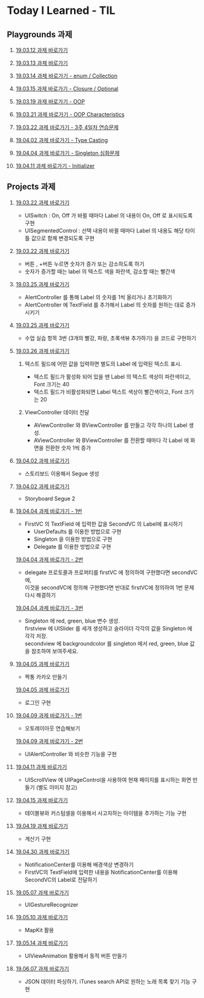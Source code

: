 <h1> Today I Learned - TIL </h1>

<h2> Playgrounds 과제 </h2>

1. [19.03.12 과제 바로가기](https://github.com/doyeongkim/FastCampus_iOS_School/tree/master/Daily_Assignments/Playground/19.03.12.playground) 

2. [19.03.13 과제 바로가기](https://github.com/doyeongkim/FastCampus_iOS_School/tree/master/Daily_Assignments/Playground/19.03.13.playground)

3. [19.03.14 과제 바로가기 - enum / Collection](https://github.com/doyeongkim/FastCampus_iOS_School/tree/master/Daily_Assignments/Playground/19.03.14_(enum%26collection).playground)

4. [19.03.15 과제 바로가기 - Closure / Optional](https://github.com/doyeongkim/FastCampus_iOS_School/tree/master/Daily_Assignments/Playground/19.03.15_(closure%26optional).playground)

5. [19.03.19 과제 바로가기 - OOP](https://github.com/doyeongkim/FastCampus_iOS_School/tree/master/Daily_Assignments/Playground/19.03.19_(OOP).playground)

6. [19.03.21 과제 바로가기 - OOP Characteristics](https://github.com/doyeongkim/FastCampus_iOS_School/tree/master/Daily_Assignments/Playground/19.03.21_(OOP%20Characteristics).playground)

7. [19.03.22 과제 바로가기 - 3주 4일차 연습문제](https://github.com/doyeongkim/FastCampus_iOS_School/tree/master/Daily_Assignments/Playground/19.03.22_3%EC%A3%BC4%EC%9D%BC%EC%B0%A8_%EC%97%B0%EC%8A%B5%EB%AC%B8%EC%A0%9C.playground)

8. [19.04.02 과제 바로가기 - Type Casting](https://github.com/doyeongkim/FastCampus_iOS_School/tree/master/Daily_Assignments/Playground/19.04.02_(TypeCasting).playground)

9. [19.04.04 과제 바로가기 - Singleton 심화문제](https://github.com/doyeongkim/FastCampus_iOS_School/tree/master/Daily_Assignments/Playground/19.04.04_(Singleton).playground)

10. [19.04.11 과제 바로가기 - Initializer](https://github.com/doyeongkim/FastCampus_iOS_School/tree/master/Daily_Assignments/Playground/19.04.11_(Initializer).playground)

<h2> Projects 과제 </h2>

1. [19.03.22 과제 바로가기](https://github.com/doyeongkim/FastCampus_iOS_School/tree/master/Daily_Assignments/Project/19.03.22_(UILabel:Switch:SegCtr))
    - UISwitch : On, Off 가 바뀔 때마다 Label 의 내용이 On, Off 로 표시되도록 구현
    - UISegmentedControl : 선택 내용이 바뀔 때마다 Label 의 내용도 해당 타이틀 값으로 함께 변경되도록 구현

2. [19.03.22 과제 바로가기](https://github.com/doyeongkim/FastCampus_iOS_School/tree/master/Daily_Assignments/Project/19.03.22_(plus:minus%20button%20display%20num))
    - 버튼 , +버튼 누르면 숫자가 증가 또는 감소하도록 하기
    - 숫자가 증가할 때는 label 의 텍스트 색을 파란색,   감소할 때는 빨간색

3. [19.03.25 과제 바로가기](https://github.com/doyeongkim/FastCampus_iOS_School/tree/master/Daily_Assignments/Project/19.03.25_(alertController))
    - AlertController 를 통해 Label 의 숫자를 1씩 올리거나 초기화하기
    - AlertController 에 TextField 를 추가해서 Label 의 숫자를 원하는 대로 증가시키기

4. [19.03.25 과제 바로가기](https://github.com/doyeongkim/FastCampus_iOS_School/tree/master/Daily_Assignments/Project/19.03.25_(frame%20vs%20bounds))
    - 수업 실습 항목 3번 (3개의 빨강, 파랑, 초록색뷰 추가하기) 을 코드로 구현하기

5. [19.03.26 과제 바로가기](https://github.com/doyeongkim/FastCampus_iOS_School/tree/master/Daily_Assignments/Project/19.03.26_(TextField:VCDataTransfer))
    1. 텍스트 필드에 어떤 값을 입력하면 별도의 Label 에 입력된 텍스트 표시.
    
        - 텍스트 필드가 활성화 되어 있을 땐 Label 의 텍스트 색상이 파란색이고, Font 크기는 40
        - 텍스트 필드가 비활성화되면 Label 텍스트 색상이 빨간색이고, Font 크기는 20
    
    2. ViewController 데이터 전달
    
        - AViewController 와 BViewController 를 만들고 각각 하나의 Label 생성.
        - AViewController 와 BViewController 를 전환할 때마다 각 Label 에 화면을 전환한 숫자 1씩 증가

6. [19.04.02 과제 바로가기](https://github.com/doyeongkim/FastCampus_iOS_School/tree/master/Daily_Assignments/Project/19.04.02_(Storyboard_Segue))
    - 스토리보드 이용해서 Segue 생성

7. [19.04.02 과제 바로가기](https://github.com/doyeongkim/FastCampus_iOS_School/tree/master/Daily_Assignments/Project/19.04.02_(Storyboard_Segue_2))
    - Storyboard Segue 2
    
8. [19.04.04 과제 바로가기 - 1번](https://github.com/doyeongkim/FastCampus_iOS_School/tree/master/Daily_Assignments/Project/19.04.04_(UserDefaults:Singleton:Delegate))
    - FirstVC 의 TextField 에 입력한 값을 SecondVC 의 Label에 표시하기
        - UserDefaults 를 이용한 방법으로 구현
        - Singleton 을 이용한 방법으로 구현
        - Delegate 를 이용한 방법으로 구현

    [19.04.04 과제 바로가기 - 2번](https://github.com/doyeongkim/FastCampus_iOS_School/tree/master/Daily_Assignments/Project/19.04.04_(DelegateReverse))
    - delegate 프로토콜과 프로퍼티를 firstVC 에 정의하여 구현했다면 secondVC에, <br /> 이것을 secondVC에 정의해 구현했다면 반대로 firstVC에 정의하여 1번 문제 다시 해결하기
    
    [19.04.04 과제 바로가기 - 3번](https://github.com/doyeongkim/FastCampus_iOS_School/tree/master/Daily_Assignments/Project/19.04.04_(UISlider))
    - Singleton 에 red, green, blue 변수 생성. <br /> firstview 에 UISlider 를 세개 생성하고 슬라이더 각각의 값을 Singleton 에 각각 저장. <br /> secondview 에 backgroundcolor 를 singleton 에서 red, green, blue 값을 참조하여 보여주세요.
    
9. [19.04.05 과제 바로가기](https://github.com/doyeongkim/FastCampus_iOS_School/tree/master/Daily_Assignments/Project/19.04.05_(Fake_Kakao))
    - 짝퉁 카카오 만들기
    
    [19.04.05 과제 바로가기](https://github.com/doyeongkim/FastCampus_iOS_School/tree/master/Daily_Assignments/Project/19.04.05_(LoginPage))
    - 로그인 구현

10. [19.04.09 과제 바로가기 - 1번](https://github.com/doyeongkim/FastCampus_iOS_School/tree/master/Daily_Assignments/Project/19.04.09_(AutoLayout))
    - 오토레이아웃 연습해보기
    
    [19.04.09 과제 바로가기 - 2번](https://github.com/doyeongkim/FastCampus_iOS_School/blob/master/Daily_Assignments/Project/19.04.09_BogusAlertController/README.md)
    - UIAlertController 와 비슷한 기능을 구현

11. [19.04.11 과제 바로가기](https://github.com/doyeongkim/FastCampus_iOS_School/tree/master/Daily_Assignments/Project/19.04.11_(UIScrollView))
    - UIScrollView 에 UIPageControl을 사용하여 현재 페이지를 표시하는 화면 만들기 (별도 이미지 참고)
    
12. [19.04.15 과제 바로가기](https://github.com/doyeongkim/FastCampus_iOS_School/tree/master/Daily_Assignments/Project/19.04.15_(TableView%20-%20ShoppingItems))
    - 테이블뷰와 커스텀셀을 이용해서 사고자하는 아이템을 추가하는 기능 구현

13. [19.04.19 과제 바로가기](https://github.com/doyeongkim/FastCampus_iOS_School/tree/master/Daily_Assignments/Project/19.04.19_(Calculator))
    - 계산기 구현

14. [19.04.30 과제 바로가기](https://github.com/doyeongkim/FastCampus_iOS_School/tree/master/Daily_Assignments/Project/19.04.30_(Notification))
    - NotificationCenter를 이용해 배경색상 변경하기
    - FirstVC의 TextField에 입력한 내용을 NotificationCenter를 이용해 SecondVC의 Label로 전달하기
    
15. [19.05.07 과제 바로가기](https://github.com/doyeongkim/FastCampus_iOS_School/tree/master/Daily_Assignments/Project/19.05.07_(UIGestureRecognizer))
    - UIGestureRecognizer
    
16. [19.05.10 과제 바로가기](https://github.com/doyeongkim/FastCampus_iOS_School/tree/master/Daily_Assignments/Project/19.05.10_(MapKit))
    - MapKit 활용

17. [19.05.14 과제 바로가기](https://github.com/doyeongkim/FastCampus_iOS_School/tree/master/Daily_Assignments/Project/19.05.14_(UIViewAnimation))
    - UIViewAnimation 활용해서 동적 버튼 만들기

18. [19.06.07 과제 바로가기](https://github.com/doyeongkim/FastCampus_iOS_School/tree/master/Daily_Assignments/Project/19.06.07_(iTunesSearchAPI))
    - JSON 데이터 파싱하기. iTunes search API로 원하는 노래 목록 찾기 기능 구현
